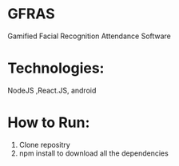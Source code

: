 # GFRAS
Gamified Facial Recognition Attendance Software

# Technologies:
NodeJS ,React.JS, android
# How to Run:
1) Clone repositry
2) npm install to download all the dependencies